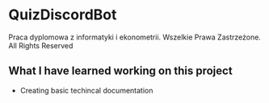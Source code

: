 # QuizDiscordBot
Praca dyplomowa z informatyki i ekonometrii. Wszelkie Prawa Zastrzeżone. All Rights Reserved

## What I have learned working on this project
- Creating basic techincal documentation
